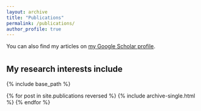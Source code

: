 ```yaml
---
layout: archive
title: "Publications"
permalink: /publications/
author_profile: true
---
```


  You can also find my articles on [my Google Scholar profile](https://scholar.google.com/citations?user=1W3XwJYAAAAJ&hl=en).

  # <h2>My research interests include</h2>

{% include base_path %}

{% for post in site.publications reversed %}
  {% include archive-single.html %}
{% endfor %}
